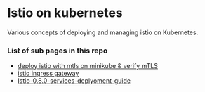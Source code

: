 # Istio on kubernetes 

Various concepts of deploying and managing istio on Kubernetes.


### List of sub pages in this repo
- [deploy istio with mtls on minikube & verify mTLS](https://ajit-dev-ops.github.io/k8s-istio/deploying-on-minikube)
- [istio ingress gateway](https://ajit-dev-ops.github.io/k8s-istio/istio-ingress/)
- [Istio-0.8.0-services-deplyoment-guide](https://ajit-dev-ops.github.io/k8s-istio/Istio-0.8.0-services-deplyoment-guide.md)